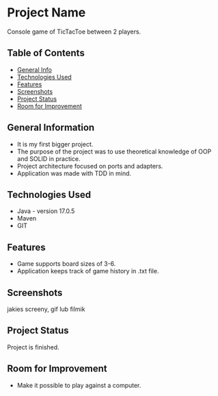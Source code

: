 # Project Name
Console game of TicTacToe between 2 players.

## Table of Contents
* [General Info](#general-information)
* [Technologies Used](#technologies-used)
* [Features](#features)
* [Screenshots](#screenshots)
* [Project Status](#project-status)
* [Room for Improvement](#room-for-improvement)



## General Information
- It is my first bigger project.
- The purpose of the project was to use theoretical knowledge of OOP and SOLID in practice.
- Project architecture focused on ports and adapters.
- Application was made with TDD in mind.


## Technologies Used
- Java - version 17.0.5
- Maven
- GIT


## Features
- Game supports board sizes of 3-6.
- Application keeps track of game history in .txt file.


## Screenshots
jakies screeny, gif lub filmik


## Project Status
Project is finished.


## Room for Improvement
- Make it possible to play against a computer.